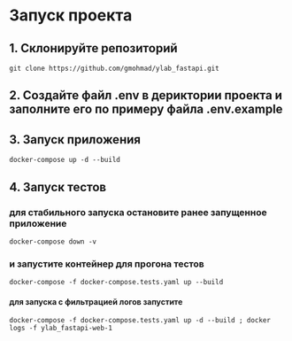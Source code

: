 # Запуск проекта

## 1. Склонируйте репозиторий

```
git clone https://github.com/gmohmad/ylab_fastapi.git
```

## 2. Создайте файл .env в дериктории проекта и заполните его по примеру файла .env.example

## 3. Запуск приложения

```
docker-compose up -d --build
```

## 4. Запуск тестов

### для стабильного запуска остановите ранее запущенное приложение

```
docker-compose down -v
```

### и запустите контейнер для прогона тестов

```
docker-compose -f docker-compose.tests.yaml up --build
```

#### для запуска с фильтрацией логов запустите

```
docker-compose -f docker-compose.tests.yaml up -d --build ; docker logs -f ylab_fastapi-web-1
```
